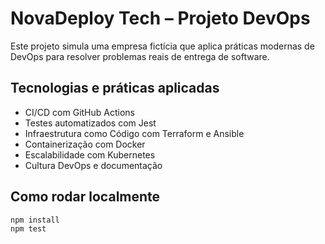 # NovaDeploy Tech – Projeto DevOps

Este projeto simula uma empresa fictícia que aplica práticas modernas de DevOps para resolver problemas reais de entrega de software.

## Tecnologias e práticas aplicadas

- CI/CD com GitHub Actions
- Testes automatizados com Jest
- Infraestrutura como Código com Terraform e Ansible
- Containerização com Docker
- Escalabilidade com Kubernetes
- Cultura DevOps e documentação

## Como rodar localmente

```bash
npm install
npm test
